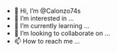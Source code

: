 - 👋 Hi, I’m @Calonzo74s
- 👀 I’m interested in ...
- 🌱 I’m currently learning ...
- 💞️ I’m looking to collaborate on ...
- 📫 How to reach me ...

<!---
Calonzo74s/Calonzo74s is a ✨ special ✨ repository because its `README.md` (this file) appears on your GitHub profile.
You can click the Preview link to take a look at your changes.
--->
